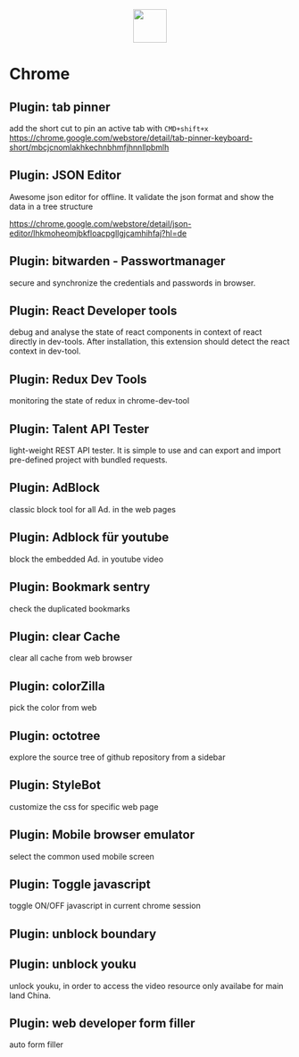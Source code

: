 <div align="center">
    <img style="width: 60px" src="https://www.flaticon.com/svg/static/icons/svg/152/152759.svg">
</div>

# Chrome

## Plugin: tab pinner

add the short cut to pin an active tab with `CMD+shift+x`
<https://chrome.google.com/webstore/detail/tab-pinner-keyboard-short/mbcjcnomlakhkechnbhmfjhnnllpbmlh>

## Plugin: JSON Editor

Awesome json editor for offline. It validate the json format and show the data in a
tree structure

<https://chrome.google.com/webstore/detail/json-editor/lhkmoheomjbkfloacpgllgjcamhihfaj?hl=de>

## Plugin: bitwarden - Passwortmanager

secure and synchronize the credentials and passwords in browser.

## Plugin: React Developer tools

debug and analyse the state of react components in context of react directly in dev-tools. After installation, this extension should detect the react context in dev-tool.

## Plugin: Redux Dev Tools

monitoring the state of redux in chrome-dev-tool

## Plugin: Talent API Tester

light-weight REST API tester. It is simple to use and can export and import pre-defined project with bundled requests.

## Plugin: AdBlock

classic block tool for all Ad. in the web pages

## Plugin: Adblock für youtube

block the embedded Ad. in youtube video

## Plugin: Bookmark sentry

check the duplicated bookmarks

## Plugin: clear Cache

clear all cache from web browser

## Plugin: colorZilla

pick the color from web

## Plugin: octotree

explore the source tree of github repository from a sidebar

## Plugin: StyleBot

customize the css for specific web page

## Plugin: Mobile browser emulator

select the common used mobile screen

## Plugin: Toggle javascript

toggle ON/OFF javascript in current chrome session

## Plugin: unblock boundary

## Plugin: unblock youku

unlock youku, in order to access the video resource only availabe for main land China.

## Plugin: web developer form filler

auto form filler
